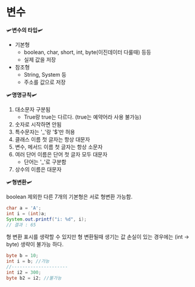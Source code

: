 # 변수

🛩**변수의 타입**🛩

- 기본형
  - boolean, char, short, int, byte(이진데이터 다룰때) 등등
  - 실제 값을 저장
- 참조형
  - String, System 등
  - 주소를 값으로 저장

🛩**명명규칙**🛩

1. 대소문자 구분됨
   - True랑 true는 다르다. (true는 예약어라 사용 불가능)
2. 숫자로 시작하면 안됨
3. 특수문자는 '\_'랑 '$'만 허용
4. 클래스 이름 첫 글자는 항상 대문자
5. 변수, 메서드 이름 첫 글자는 항상 소문자
6. 여러 단어 이름은 단어 첫 글자 모두 대문자
   - 단어는 '\_'로 구분함
7. 상수의 이름은 대문자

🛩**형변환**🛩

boolean 제외한 다른 7개의 기본형은 서로 형변환 가능함.

```java
char a = 'A';
int i = (int)a;
System.out.printf("i: %d", i);
// 결과 : 65
```

형 변환 표시를 생략할 수 있지만 형 변환될때 생기는 값 손실이 있는 경우에는 (int -> byte) 생략이 불가능 하다.

```java
byte b = 10;
int i = b; //가능
//---------------------
int i2 = 300;
byte b2 = i2; //불가능
```
